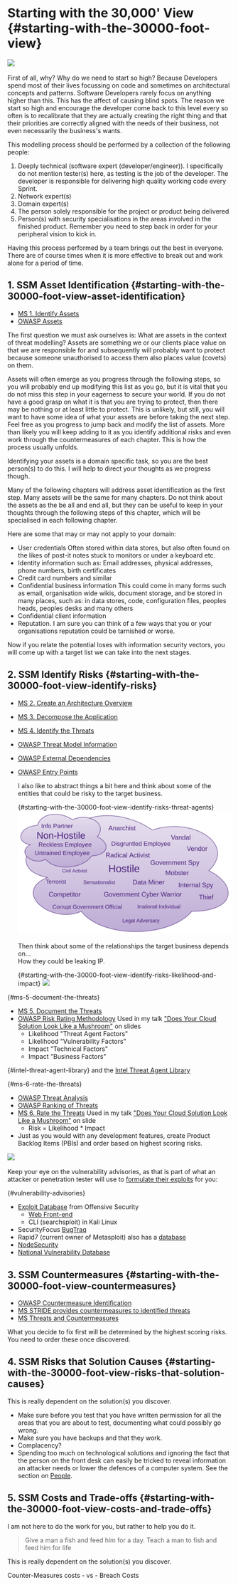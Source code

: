 # Starting with the 30,000' View {#starting-with-the-30000-foot-view}

![](images/30000View.gif)

First of all, why? Why do we need to start so high? Because Developers spend most of their lives focussing on code and sometimes on architectural concepts and patterns. Software Developers rarely focus on anything higher than this. This has the affect of causing blind spots. The reason we start so high and encourage the developer come back to this level every so often is to recalibrate that they are actually creating the right thing and that their priorities are correctly aligned with the needs of their business, not even necessarily the business's wants.

This modelling process should be performed by a collection of the following people:

1. Deeply technical (software expert (developer/engineer)). I specifically do not mention tester(s) here, as testing is the job of the developer. The developer is responsible for delivering high quality working code every Sprint.
2. Network expert(s)
3. Domain expert(s) 
4. The person solely responsible for the project or product being delivered
5. Person(s) with security specialisations in the areas involved in the finished product. Remember you need to step back in order for your peripheral vision to kick in.

Having this process performed by a team brings out the best in everyone. There are of course times when it is more effective to break out and work alone for a period of time.

## 1. SSM Asset Identification {#starting-with-the-30000-foot-view-asset-identification}
* [MS 1. Identify Assets](https://msdn.microsoft.com/en-us/library/ff648644.aspx#c03618429_006)
* [OWASP Assets](https://www.owasp.org/index.php/Application_Threat_Modeling#Assets)

The first question we must ask ourselves is: What are assets in the context of threat modelling? Assets are something we or our clients place value on that we are responsible for and subsequently will probably want to protect because someone unauthorised to access them also places value (covets) on them.

Assets will often emerge as you progress through the following steps, so you will probably end up modifying this list as you go, but it is vital that you do not miss this step in your eagerness to secure your world. If you do not have a good grasp on what it is that you are trying to protect, then there may be nothing or at least little to protect. This is unlikely, but still, you will want to have some idea of what your assets are before taking the next step. Feel free as you progress to jump back and modify the list of assets. More than likely you will keep adding to it as you identify additional risks and even work through the countermeasures of each chapter. This is how the process usually unfolds.

Identifying your assets is a domain specific task, so you are the best person(s) to do this. I will help to direct your thoughts as we progress though.

Many of the following chapters will address asset identification as the first step. Many assets will be the same for many chapters. Do not think about the assets as the be all and end all, but they can be useful to keep in your thoughts through the following steps of this chapter, which will be specialised in each following chapter.

Here are some that may or may not apply to your domain:

* User credentials
  Often stored within data stores, but also often found on the likes of post-it notes stuck to monitors or under a keyboard etc.
* Identity information
  such as: Email addresses, physical addresses, phone numbers, birth certificates
* Credit card numbers and similar
* Confidential business information
  This could come in many forms such as email, organisation wide wikis, document storage, and be stored in many places, such as: in data stores, code, configuration files, peoples heads, peoples desks and many others
* Confidential client information
* Reputation. I am sure you can think of a few ways that you or your organisations reputation could be tarnished or worse.

Now if you relate the potential loses with information security vectors, you will come up with a target list we can take into the next stages.

## 2. SSM Identify Risks {#starting-with-the-30000-foot-view-identify-risks}
* [MS 2. Create an Architecture Overview](https://msdn.microsoft.com/en-us/library/ff648644.aspx#c03618429_007)
* [MS 3. Decompose the Application](https://msdn.microsoft.com/en-us/library/ff648644.aspx#c03618429_008)
* [MS 4. Identify the Threats](https://msdn.microsoft.com/en-us/library/ff648644.aspx#c03618429_009)
* [OWASP Threat Model Information](https://www.owasp.org/index.php/Application_Threat_Modeling#Threat_Model_Information)
* [OWASP External Dependencies](https://www.owasp.org/index.php/Application_Threat_Modeling#External_Dependencies)
* [OWASP Entry Points](https://www.owasp.org/index.php/Application_Threat_Modeling#Entry_Points)

  I also like to abstract things a bit here and think about some of the entities that could be risky to the target business.

  {#starting-with-the-30000-foot-view-identify-risks-threat-agents}
  ![](images/ThreatAgents.png)

  Then think about some of the relationships the target business depends on...  
  How they could be leaking IP.

  {#starting-with-the-30000-foot-view-identify-risks-likelihood-and-impact}
  ![](images/LikelihoodAndImpact.gif)

{#ms-5-document-the-threats}
* [MS 5. Document the Threats](https://msdn.microsoft.com/en-us/library/ff648644.aspx#c03618429_010)
* [OWASP Risk Rating Methodology](https://www.owasp.org/index.php/OWASP_Risk_Rating_Methodology) Used in my talk ["Does Your Cloud Solution Look Like a Mushroom"](https://speakerdeck.com/binarymist/does-your-cloud-solution-look-like-a-mushroom) on slides
  * Likelihood "Threat Agent Factors"
  * Likelihood "Vulnerability Factors"
  * Impact    "Technical Factors"
  * Impact    "Business Factors"  

{#intel-threat-agent-library}
and the [Intel Threat Agent Library](http://www.sbs.ox.ac.uk/cybersecurity-capacity/system/files/Intel%20-%20Threat%20Agent%20Library%20Helps%20Identify%20Information%20Security%20Risks.pdf)

{#ms-6-rate-the-threats}
* [OWASP Threat Analysis](https://www.owasp.org/index.php/Application_Threat_Modeling#Threat_Analysis)
* [OWASP Ranking of Threats](https://www.owasp.org/index.php/Application_Threat_Modeling#Ranking_of_Threats)
* [MS 6. Rate the Threats](https://msdn.microsoft.com/en-us/library/ff648644.aspx#c03618429_011)  Used in my talk ["Does Your Cloud Solution Look Like a Mushroom"](https://speakerdeck.com/binarymist/does-your-cloud-solution-look-like-a-mushroom) on slide
  * Risk = Likelihood * Impact
* Just as you would with any development features, create Product Backlog Items (PBIs) and order based on highest scoring risks.

![](images/BobTheBuilder.jpg)
 <!---This is where the images live: https://raw.githubusercontent.com/wiki/binarymist/HolisticInfoSec-For-WebDevelopers/BinaryMist-Approach-To-Threat-Modelling-Assets/BobTheBuilder.jpg-->

Keep your eye on the vulnerability advisories, as that is part of what an attacker or penetration tester will use to [formulate their exploits](#process-and-practises-penetration-testing-vulnerability-searching) for you:

{#vulnerability-advisories}
* [Exploit Database](https://github.com/offensive-security/exploit-database) from Offensive Security
  * [Web Front-end](https://www.exploit-db.com/)
  * CLI (searchsploit) in Kali Linux
* SecurityFocus [BugTraq](http://www.securityfocus.com/archive/1)
* Rapid7 (current owner of Metasploit) also has a [database](http://www.rapid7.com/db/modules/search)
* [NodeSecurity](https://nodesecurity.io/advisories)
* [National Vulnerability Database](https://web.nvd.nist.gov/view/vuln/search)

## 3. SSM Countermeasures {#starting-with-the-30000-foot-view-countermeasures}
* [OWASP Countermeasure Identification](https://www.owasp.org/index.php/Application_Threat_Modeling#Countermeasure_Identification)
* [MS STRIDE provides countermeasures to identified threats](https://msdn.microsoft.com/en-us/library/ff648641.aspx#c02618429_005)
* [MS Threats and Countermeasures](https://msdn.microsoft.com/en-us/library/ff648641.aspx)

What you decide to fix first will be determined by the highest scoring risks. You need to order these once discovered.

## 4. SSM Risks that Solution Causes {#starting-with-the-30000-foot-view-risks-that-solution-causes}

This is really dependent on the solution(s) you discover.

* Make sure before you test that you have written permission for all the areas that you are about to test, documenting what could possibly go wrong.
* Make sure you have backups and that they work.
* Complacency?
* Spending too much on technological solutions and ignoring the fact that the person on the front desk can easily be tricked to reveal information an attacker needs or lower the defences of a computer system. See the section on [People](#people).

## 5. SSM Costs and Trade-offs {#starting-with-the-30000-foot-view-costs-and-trade-offs}
I am not here to do the work for you, but rather to help you do it.

> Give a man a fish and feed him for a day. Teach a man to fish and feed him for life

This is really dependent on the solution(s) you discover.

Counter-Measures costs - vs - Breach Costs


